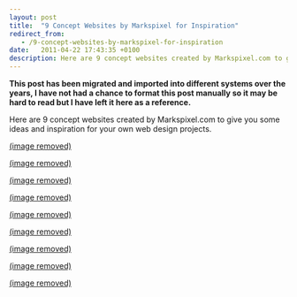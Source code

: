 ```yaml
---
layout: post
title:  "9 Concept Websites by Markspixel for Inspiration"
redirect_from:
   - /9-concept-websites-by-markspixel-for-inspiration
date:   2011-04-22 17:43:35 +0100
description: Here are 9 concept websites created by Markspixel.com to give you some ideas and inspiration for your own web design projects....
---
```


**This post has been migrated and imported into different systems over the years, I have not had a chance to format this post manually so it may be hard to read but I have left it here as a reference.**

Here are 9 concept websites created by Markspixel.com to give you some ideas and inspiration for your own web design projects.  
  
[(image removed)](http://markspixel.com/2011/04/22/wood-truss-construction-website/)  
  
[(image removed)](http://markspixel.com/2011/04/22/rensoftglobal-concept-website/)  
  
[(image removed)](http://markspixel.com/2011/04/22/rugby-concept-site-by-markspixel-com/)  
  
[(image removed)](http://markspixel.com/2011/04/22/motionworks-com-concept-site-by-markspixel-com/)  
  
[(image removed)](http://markspixel.com/2011/04/22/the-international-interior-design-association-iida-mid-atlantic-chapter-concept-site/)  
  
[(image removed)](http://markspixel.com/2011/04/22/avit-concept-site-recruitment-solutions/)  
  
[(image removed)](http://markspixel.com/2011/04/22/bagirath-ayurveda-concept-website/)  
  
[(image removed)](http://markspixel.com/2011/04/22/project-relief-and-aid-by-youth-concept-site/)  
  
[(image removed)](http://markspixel.com/2011/04/22/leslie-glass-phsycotherapy-concept-design/)